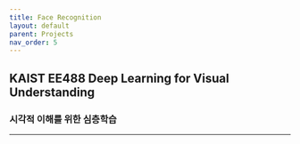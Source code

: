 ```yaml
---
title: Face Recognition
layout: default
parent: Projects
nav_order: 5
---
```


## KAIST EE488 Deep Learning for Visual Understanding  
### 시각적 이해를 위한 심층학습  

---

